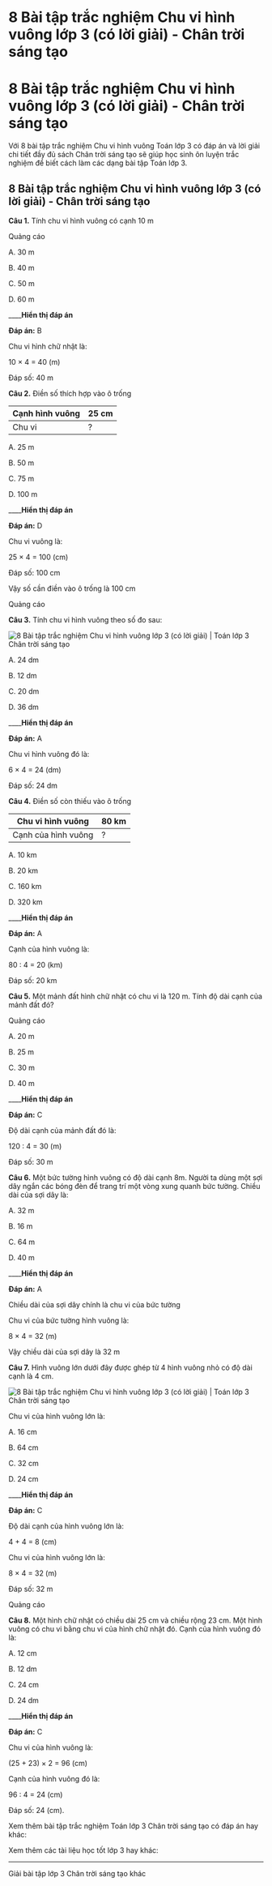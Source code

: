 # 8 Bài tập trắc nghiệm Chu vi hình vuông lớp 3 (có lời giải) - Chân trời sáng tạo

# 8 Bài tập trắc nghiệm Chu vi hình vuông lớp 3 (có lời giải) - Chân trời sáng tạo

Với 8 bài tập trắc nghiệm Chu vi hình vuông Toán lớp 3 có đáp án và lời giải chi tiết đầy đủ sách Chân trời sáng tạo sẽ giúp học sinh ôn luyện trắc nghiệm để biết cách làm các dạng bài tập Toán lớp 3.

## 8 Bài tập trắc nghiệm Chu vi hình vuông lớp 3 (có lời giải) - Chân trời sáng tạo

**Câu 1.** Tính chu vi hình vuông có cạnh 10 m

Quảng cáo

A. 30 m

B. 40 m

C. 50 m

D. 60 m

____**Hiển thị đáp án**

**Đáp án:** B

Chu vi hình chữ nhật là:

10 × 4 = 40 (m)

Đáp số: 40 m

**Câu 2.** Điền số thích hợp vào ô trống

Cạnh hình vuông | 25 cm  
---|---  
Chu vi | ?  
  
A. 25 m

B. 50 m

C. 75 m

D. 100 m

____**Hiển thị đáp án**

**Đáp án:** D

Chu vi vuông là:

25 × 4 = 100 (cm)

Đáp số: 100 cm

Vậy số cần điền vào ô trống là 100 cm

Quảng cáo

**Câu 3.** Tính chu vi hình vuông theo số đo sau:

![8 Bài tập trắc nghiệm Chu vi hình vuông lớp 3 \(có lời giải\) | Toán lớp 3 Chân trời sáng tạo](https://vietjack.com/toan-3-ct/images/trac-nghiem-chu-vi-hinh-vuong-245142.PNG)

A. 24 dm

B. 12 dm

C. 20 dm

D. 36 dm

____**Hiển thị đáp án**

**Đáp án:** A

Chu vi hình vuông đó là:

6 × 4 = 24 (dm)

Đáp số: 24 dm

**Câu 4.** Điền số còn thiếu vào ô trống

Chu vi hình vuông | 80 km  
---|---  
Cạnh của hình vuông | ?  
  
A. 10 km

B. 20 km

C. 160 km

D. 320 km

____**Hiển thị đáp án**

**Đáp án:** A

Cạnh của hình vuông là:

80 : 4 = 20 (km)

Đáp số: 20 km

**Câu 5.** Một mảnh đất hình chữ nhật có chu vi là 120 m. Tính độ dài cạnh của mảnh đất đó?

Quảng cáo

A. 20 m

B. 25 m

C. 30 m

D. 40 m

____**Hiển thị đáp án**

**Đáp án:** C

Độ dài cạnh của mảnh đất đó là:

120 : 4 = 30 (m)

Đáp số: 30 m

**Câu 6.** Một bức tường hình vuông có độ dài cạnh 8m. Người ta dùng một sợi dây ngắn các bóng đèn để trang trí một vòng xung quanh bức tường. Chiều dài của sợi dây là:

A. 32 m

B. 16 m

C. 64 m

D. 40 m

____**Hiển thị đáp án**

**Đáp án:** A

Chiều dài của sợi dây chính là chu vi của bức tường

Chu vi của bức tường hình vuông là:

8 × 4 = 32 (m)

Vậy chiều dài của sợi dây là 32 m

**Câu 7.** Hình vuông lớn dưới đây được ghép từ 4 hình vuông nhỏ có độ dài cạnh là 4 cm.

![8 Bài tập trắc nghiệm Chu vi hình vuông lớp 3 \(có lời giải\) | Toán lớp 3 Chân trời sáng tạo](https://vietjack.com/toan-3-ct/images/trac-nghiem-chu-vi-hinh-vuong-245143.PNG)

Chu vi của hình vuông lớn là:

A. 16 cm

B. 64 cm

C. 32 cm

D. 24 cm

____**Hiển thị đáp án**

**Đáp án:** C

Độ dài cạnh của hình vuông lớn là:

4 + 4 = 8 (cm)

Chu vi của hình vuông lớn là:

8 × 4 = 32 (m)

Đáp số: 32 m

Quảng cáo

**Câu 8.** Một hình chữ nhật có chiều dài 25 cm và chiều rộng 23 cm. Một hình vuông có chu vi bằng chu vi của hình chữ nhật đó. Cạnh của hình vuông đó là:

A. 12 cm

B. 12 dm

C. 24 cm

D. 24 dm

____**Hiển thị đáp án**

**Đáp án:** C

Chu vi của hình vuông là:

(25 + 23) × 2 = 96 (cm)

Cạnh của hình vuông đó là:

96 : 4 = 24 (cm)

Đáp số: 24 (cm).

Xem thêm bài tập trắc nghiệm Toán lớp 3 Chân trời sáng tạo có đáp án hay khác:

Xem thêm các tài liệu học tốt lớp 3 hay khác:

* * *

Giải bài tập lớp 3 Chân trời sáng tạo khác
